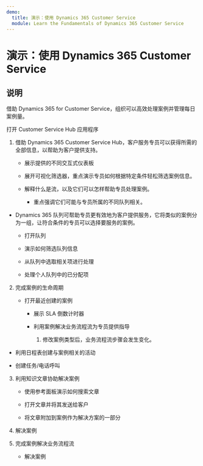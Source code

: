 ```yaml
---
demo:
  title: 演示：使用 Dynamics 365 Customer Service
  module: Learn the Fundamentals of Dynamics 365 Customer Service
---
```


# 演示：使用 Dynamics 365 Customer Service

## 说明

借助 Dynamics 365 for Customer Service，组织可以高效处理案例并管理每日案例量。 

打开 Customer Service Hub 应用程序

1. 借助 Dynamics 365 Customer Service Hub，客户服务专员可以获得所需的全部信息，以帮助为客户提供支持。 

    - 展示提供的不同交互式仪表板

    - 展开可视化筛选器，重点演示专员如何根据特定条件轻松筛选案例信息。 

    - 解释什么是流，以及它们可以怎样帮助专员处理案例。 

        - 重点强调它们可能与专员所属的不同队列相关。 

- Dynamics 365 队列可帮助专员更有效地为客户提供服务，它将类似的案例分为一组，让符合条件的专员可以选择要服务的案例。 

    - 打开队列

    - 演示如何筛选队列信息

    - 从队列中选取相关项进行处理

    - 处理个人队列中的已分配项

2. 完成案例的生命周期

    - 打开最近创建的案例 

        - 展示 SLA 倒数计时器

        - 利用案例解决业务流程流为专员提供指导

            1. 修改案例类型后，业务流程流步骤会发生变化。 

- 利用日程表创建与案例相关的活动

- 创建任务/电话呼叫

3. 利用知识文章协助解决案例

    - 使用参考面板演示如何搜索文章

    - 打开文章并将其发送给客户

    - 将文章附加到案例作为解决方案的一部分

4. 解决案例

5. 完成案例解决业务流程流

    - 解决案例

